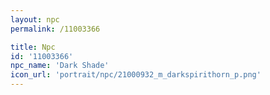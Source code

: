 ```yaml
---
layout: npc
permalink: /11003366

title: Npc
id: '11003366'
npc_name: 'Dark Shade'
icon_url: 'portrait/npc/21000932_m_darkspirithorn_p.png'
---
```


